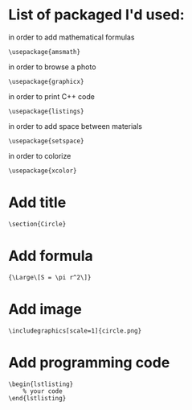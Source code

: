 # List of packaged I'd used:

in order to add mathematical formulas 

    \usepackage{amsmath}
    
in order to browse a photo 
 
    \usepackage{graphicx}



in order to print C++ code
    
    \usepackage{listings}
    
in order to add space between materials
    
    \usepackage{setspace}
    
in order to colorize    
    
    \usepackage{xcolor}

# Add title 
    \section{Circle}
# Add formula 
    {\Large\[S = \pi r^2\]}
# Add image 
    \includegraphics[scale=1]{circle.png}
# Add programming code
    \begin{lstlisting}
        % your code
    \end{lstlisting}
     
     
     
